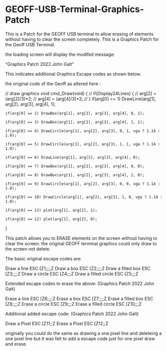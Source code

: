 # GEOFF-USB-Terminal-Graphics-Patch
This is a Patch for the GEOFF USB terminal to allow erasing of elements without having to clear the screen completely.
This is a Graphics Patch for the Geoff USB Terminal.

the loading screen will display the modifed message:

"Graphics Patch 2022 John Galt"

This indicates additional Graphics Escape codes as shown below.

the original code of the Geoff as altered here :

// draw graphics
void cmd_Draw(void) {
//    if(Display24Lines) {
//        arg[2] = (arg[2]/3)*2;
//        arg[4] = (arg[4]/3)*2;
//    }
    if(arg[0] == 1) DrawLine(arg[1], arg[2], arg[3], arg[4], 1);
    
    if(arg[0] == 2) DrawBox(arg[1], arg[2], arg[3], arg[4], 0, 1);
    
    if(arg[0] == 3) DrawBox(arg[1], arg[2], arg[3], arg[4], 1, 1);
    
    if(arg[0] == 4) DrawCircle(arg[1], arg[2], arg[3], 0, 1, vga ? 1.14 : 1.0);
    
    if(arg[0] == 5) DrawCircle(arg[1], arg[2], arg[3], 1, 1, vga ? 1.14 : 1.0);
    
    if(arg[0] == 6) DrawLine(arg[1], arg[2], arg[3], arg[4], 0);
    
    if(arg[0] == 7) DrawBox(arg[1], arg[2], arg[3], arg[4], 0, 0);
    
    if(arg[0] == 8) DrawBox(arg[1], arg[2], arg[3], arg[4], 1, 0);
    
    if(arg[0] == 9) DrawCircle(arg[1], arg[2], arg[3], 0, 0, vga ? 1.14 : 1.0);
    
    if(arg[0] == 10) DrawCircle(arg[1], arg[2], arg[3], 1, 0, vga ? 1.14 : 1.0);
    
    if(arg[0] == 11) plot(arg[1], arg[2], 1);
    
    if(arg[0] == 12) plot(arg[1], arg[2], 0);
    
}


This patch allows you to ERASE elements on the screen without having to clear the screen.
the original GEOFF terminal graphics could only draw to the screen not delete.


The basic original escape codes are:

Draw a line ESC [Z1;<x1>;<y1>;<x2>;<y2>Z
Draw a box ESC [Z2;<x1>;<y1>;<x2>;<y2>Z
Draw a filled box ESC [Z3;<x1>;<y1>;<x2>;<y2>Z
Draw a circle ESC [Z4;<x1>;<y1>;<r>Z
Draw a filled circle ESC [Z5;<x1>;<y1>;<r>Z

Extended escape codes to erase the above: (Graphics Patch 2022 John Galt)

Erase a line ESC [Z6;<x1>;<y1>;<x2>;<y2>Z
Erase a box ESC [Z7;<x1>;<y1>;<x2>;<y2>Z
Erase a filled box ESC [Z8;<x1>;<y1>;<x2>;<y2>Z
Erase a circle ESC [Z9;<x1>;<y1>;<r>Z
Erase a filled circle ESC [Z10;<x1>;<y1>;<r>Z

Additional added escape code: (Graphics Patch 2022 John Galt) 

Draw a Pixel ESC [Z11;<x1>;<y1>Z
Erase a Pixel ESC [Z12;<x1>;<y1>Z

originally you could do the same as drawing a one pixel line and deleteing a one pixel line
but it was felt to add a escape code just for one pixel draw and erase.
